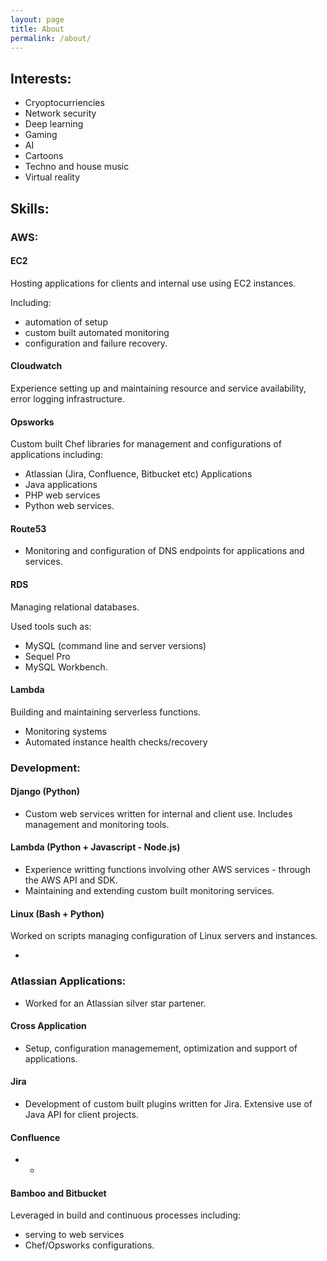 ```yaml
---
layout: page
title: About
permalink: /about/
---
```


## Interests: 
- Cryoptocurriencies
- Network security
- Deep learning 
- Gaming
- AI
- Cartoons
- Techno and house music
- Virtual reality

## Skills:
### AWS:
#### EC2
Hosting applications for clients and internal use using EC2 instances.

Including: 
- automation of setup
- custom built automated monitoring
- configuration and failure recovery.

#### Cloudwatch
Experience setting up and maintaining resource and service availability, error logging infrastructure.

#### Opsworks
Custom built Chef libraries for management and configurations of applications including:
- Atlassian (Jira, Confluence, Bitbucket etc) Applications
- Java applications
- PHP web services
- Python web services.

#### Route53
* Monitoring and configuration of DNS endpoints for applications and services.

#### RDS
Managing relational databases.

Used tools such as: 
- MySQL (command line and server versions)
- Sequel Pro
- MySQL Workbench.

#### Lambda
Building and maintaining serverless functions. 
- Monitoring systems
- Automated instance health checks/recovery



### Development: 
#### Django (Python)
* Custom web services written for internal and client use. Includes management and monitoring tools.

#### Lambda (Python + Javascript - Node.js)
* Experience writting functions involving other AWS services - through the AWS API and SDK.
* Maintaining and extending custom built monitoring services.

#### Linux (Bash + Python)
Worked on scripts managing configuration of Linux servers and instances.


-

### Atlassian Applications:
* Worked for an Atlassian silver star partener.

#### Cross Application
* Setup, configuration managemement, optimization and support of applications.

#### Jira
* Development of custom built plugins written for Jira. Extensive use of Java API for client projects.

#### Confluence
* -

#### Bamboo and Bitbucket
Leveraged in build and continuous processes including:
- serving to web services
- Chef/Opsworks configurations.


